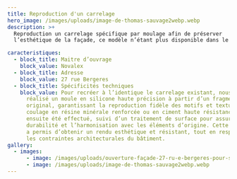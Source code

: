```yaml
---
title: Reproduction d'un carrelage
hero_image: /images/uploads/image-de-thomas-sauvage2webp.webp
description: >+
  Reproduction un carrelage spécifique par moulage afin de préserver
  l’esthétique de la façade, ce modèle n’étant plus disponible dans le commerce.

caracteristiques:
  - block_title: Maitre d’ouvrage
    block_value: Novalex
  - block_title: Adresse
    block_value: 27 rue Bergeres
  - block_title: Spécificités techniques
    block_value: Pour recréer à l’identique le carrelage existant, nous avons
      réalisé un moule en silicone haute précision à partir d’un fragment
      original, garantissant la reproduction fidèle des motifs et textures. Un
      coulage en résine minérale renforcée ou en ciment haute résistance a
      ensuite été effectué, suivi d’un traitement de surface pour assurer la
      durabilité et l’harmonisation avec les éléments d’origine. Cette technique
      a permis d’obtenir un rendu esthétique et résistant, tout en respectant
      les contraintes architecturales du bâtiment.
gallery:
  - images:
      - image: /images/uploads/ouverture-façade-27-ru-e-bergeres-pour-sortie-transformateur-1-.webp
      - image: /images/uploads/image-de-thomas-sauvage2webp.webp
---
```

